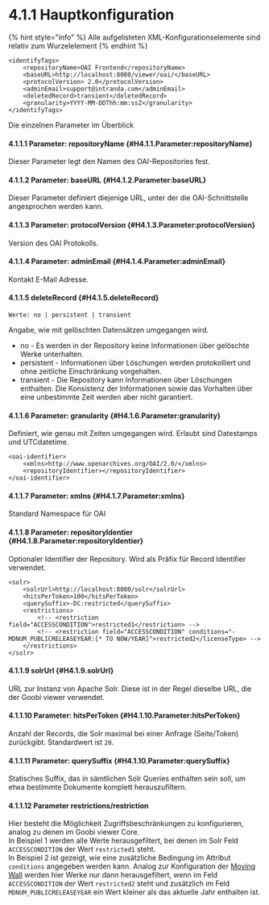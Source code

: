 # 4.1.1 Hauptkonfiguration

{% hint style="info" %}
Alle aufgelisteten XML-Konfigurationselemente sind relativ zum Wurzelelement 
{% endhint %}

```markup
<identifyTags>
    <repositoryName>OAI Frontend</repositoryName>
    <baseURL>http://localhost:8080/viewer/oai/</baseURL>
    <protocolVersion> 2.0</protocolVersion>
    <adminEmail>support@intranda.com</adminEmail>
    <deletedRecord>transient</deletedRecord>
    <granularity>YYYY-MM-DDThh:mm:ssZ</granularity>
</identifyTags>
```

Die einzelnen Parameter im Überblick

#### 4.1.1.1 Parameter: repositoryName {#H4.1.1.Parameter:repositoryName}

Dieser Parameter legt den Namen des OAI-Repositories fest.

#### 4.1.1.2 Parameter: baseURL {#H4.1.2.Parameter:baseURL}

Dieser Parameter definiert diejenige URL, unter der die OAI-Schnittstelle angesprochen werden kann.

#### 4.1.1.3 Parameter: protocolVersion {#H4.1.3.Parameter:protocolVersion}

Version des OAI Protokolls.

#### 4.1.1.4 Parameter: adminEmail {#H4.1.4.Parameter:adminEmail}

Kontakt E-Mail Adresse.

#### 4.1.1.5 deleteRecord {#H4.1.5.deleteRecord}

```text
Werte: no | persistent | transient
```

Angabe, wie mit gelöschten Datensätzen umgegangen wird.

* no - Es werden in der Repository keine Informationen über gelöschte Werke unterhalten.
* persistent - Informationen über Löschungen werden protokolliert und ohne zeitliche Einschränkung vorgehalten.
* transient - Die Repository kann Informationen über Löschungen enthalten. Die Konsistenz der Informationen sowie das Vorhalten über eine unbestimmte Zeit werden aber nicht garantiert.

#### 4.1.1.6 Parameter: granularity {#H4.1.6.Parameter:granularity}

Definiert, wie genau mit Zeiten umgegangen wird. Erlaubt sind Datestamps und UTCdatetime.

```markup
<oai-identifier>
    <xmlns>http://www.openarchives.org/OAI/2.0/</xmlns>
    <repositoryIdentifier></repositoryIdentifier>
</oai-identifier>
```

#### 4.1.1.7 Parameter: xmlns {#H4.1.7.Parameter:xmlns}

Standard Namespace für OAI

#### 4.1.1.8 Parameter: repositoryIdentier {#H4.1.8.Parameter:repositoryIdentier}

Optionaler Identifier der Repository. Wird als Präfix für Record Identifier verwendet.

```markup
<solr>
    <solrUrl>http://localhost:8080/solr</solrUrl>
    <hitsPerToken>100</hitsPerToken>
    <querySuffix>-DC:restricted</querySuffix>
    <restrictions>
        <!-- <restriction field="ACCESSCONDITION">restricted1</restriction> -->
        <!-- <restriction field="ACCESSCONDITION" conditions="-MDNUM_PUBLICRELEASEYEAR:[* TO NOW/YEAR]">restricted2</licenseType> -->
    </restrictions>
</solr>
```

#### 4.1.1.9 solrUrl {#H4.1.9.solrUrl}

URL zur Instanz von Apache Solr. Diese ist in der Regel dieselbe URL, die der Goobi viewer verwendet.

#### 4.1.1.10 Parameter: hitsPerToken {#H4.1.10.Parameter:hitsPerToken}

Anzahl der Records, die Solr maximal bei einer Anfrage \(Seite/Token\) zurückgibt. Standardwert ist `20`.

#### 4.1.1.11 Parameter: querySuffix {#H4.1.10.Parameter:querySuffix}

Statisches Suffix, das in sämtlichen Solr Queries enthalten sein soll, um etwa bestimmte Dokumente komplett herauszufiltern.

#### 4.1.1.12 **Parameter restrictions/restriction**

Hier besteht die Möglichkeit Zugriffsbeschränkungen zu konfigurieren, analog zu denen im Goobi viewer Core.   
In Beispiel 1 werden alle Werte herausgefiltert, bei denen im Solr Feld `ACCESSCONDITION` der Wert `restricted1` steht.   
In Beispiel 2 ist gezeigt, wie eine zusätzliche Bedingung im Attribut `conditions` angegeben werden kann. Analog zur Konfiguration der [Moving Wall](../../6.-anwendungsszenarien/6.3-moving-wall.md) werden hier Werke nur dann herausgefiltert, wenn im Feld `ACCESSCONDITION` der Wert `restricted2` steht und zusätzlich im Feld `MDNUM_PUBLICRELEASEYEAR` ein Wert kleiner als das aktuelle Jahr enthalten ist.


